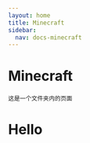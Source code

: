 ```yaml
---
layout: home
title: Minecraft
sidebar:
  nav: docs-minecraft
---
```

# Minecraft
```
这是一个文件夹内的页面
```
# Hello
